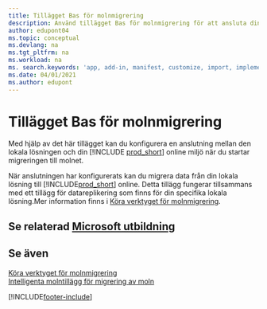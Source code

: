 ```yaml
---
title: Tillägget Bas för molnmigrering
description: Använd tillägget Bas för molnmigrering för att ansluta din lokala lösning med Business Central online.
author: edupont04
ms.topic: conceptual
ms.devlang: na
ms.tgt_pltfrm: na
ms.workload: na
ms. search.keywords: 'app, add-in, manifest, customize, import, implement'
ms.date: 04/01/2021
ms.author: edupont
---
```


# <a name="cloud-migration-base-extension" />Tillägget Bas för molnmigrering

Med hjälp av det här tillägget kan du konfigurera en anslutning mellan den lokala lösningen och din [!INCLUDE [prod_short](includes/prod_short.md)] online miljö när du startar migreringen till molnet.  

När anslutningen har konfigurerats kan du migrera data från din lokala lösning till [!INCLUDE[prod_short](includes/prod_short.md)] online. Detta tillägg fungerar tillsammans med ett tillägg för datareplikering som finns för din specifika lokala lösning.Mer information finns i [Köra verktyget för molnmigrering](/dynamics365/business-central/dev-itpro/administration/migration-tool).  

## <a name="see-related-microsoft-training" />Se relaterad [Microsoft utbildning](/training/modules/connect-intelligent-cloud-dynamics-365-business-central/)

## <a name="see-also" />Se även

[Köra verktyget för molnmigrering](/dynamics365/business-central/dev-itpro/administration/migration-tool)  
[Intelligenta molntillägg för migrering av moln](ui-extensions-data-replication.md)  


[!INCLUDE[footer-include](includes/footer-banner.md)]
